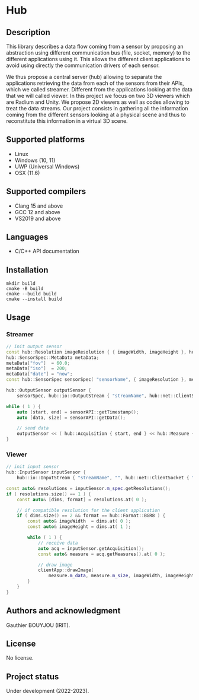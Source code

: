 # Hub

## Description
This library describes a data flow coming from a sensor by proposing an abstraction using different communication bus (file, socket, memory) to the different applications using it. This allows the different client applications to avoid using directly the communication drivers of each sensor.

We thus propose a central server (hub) allowing to separate the applications retrieving the data from each of the sensors from their APIs, which we called streamer. Different from the applications looking at the data that we will called viewer. In this project we focus on two 3D viewers which are Radium and Unity. We propose 2D viewers as well as codes allowing to treat the data streams. Our project consists in gathering all the information coming from the different sensors looking at a physical scene and thus to reconstitute this information in a virtual 3D scene. 

## Supported platforms
* Linux
* Windows (10, 11)
* UWP (Universal Windows)
* OSX (11.6)

## Supported compilers
* Clang 15 and above
* GCC 12 and above
* VS2019 and above

## Languages
* C/C++ API documentation

## Installation
```
mkdir build
cmake -B build
cmake --build build
cmake --install build
```

## Usage
### Streamer
```cpp
// init output sensor
const hub::Resolution imageResolution { { imageWidth, imageHeight }, hub::Format::BGR8 };
hub::SensorSpec::MetaData metaData;
metaData["fov"]  = 60.0;
metaData["iso"]  = 200;
metaData["date"] = "now";
const hub::SensorSpec sensorSpec( "sensorName", { imageResolution }, metaData );

hub::OutputSensor outputSensor {
    sensorSpec, hub::io::OutputStream { "streamName", hub::net::ClientSocket { "serverIp", serverPort } } };

while ( 1 ) {
    auto [start, end] = sensorAPI::getTimestamp();
    auto [data, size] = sensorAPI::getData();

    // send data
    outputSensor << ( hub::Acquisition { start, end } << hub::Measure { data, size, imageResolution } );
}
```

### Viewer
```cpp
// init input sensor
hub::InputSensor inputSensor {
    hub::io::InputStream { "streamName", "", hub::net::ClientSocket { "serverIp", serverPort } } };

const auto& resolutions = inputSensor.m_spec.getResolutions();
if ( resolutions.size() == 1 ) {
    const auto& [dims, format] = resolutions.at( 0 );

    // if compatible resolution for the client application
    if ( dims.size() == 2 && format == hub::Format::BGR8 ) {
        const auto& imageWidth  = dims.at( 0 );
        const auto& imageHeight = dims.at( 1 );

        while ( 1 ) {
            // receive data
            auto acq = inputSensor.getAcquisition();
            const auto& measure = acq.getMeasures().at( 0 );

            // draw image
            clientApp::drawImage(
                measure.m_data, measure.m_size, imageWidth, imageHeight, clientApp::Format::BGR888 );
        }
    }
}
```

## Authors and acknowledgment
Gauthier BOUYJOU (IRIT).

## License
No license.

## Project status
Under development (2022-2023).
